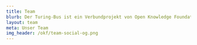 ```yaml
---
title: Team
blurb: Der Turing-Bus ist ein Verbundprojekt von Open Knowledge Foundation e.V. und Gesellschaft für Informatik e.V. im Wissenschaftsjahr 2019.
layout: team
meta: Unser Team
img_header: /okf/team-social-og.png
---
```

